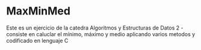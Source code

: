# MaxMinMed
Este es un ejercicio de la catedra Algoritmos y Estructuras de Datos 2 - consiste en caluclar el mínimo, máximo y medio aplicando varios metodos y codificado en lenguaje C
